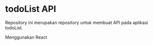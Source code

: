# todoList API

Repository ini merupakan repository untuk membuat API pada aplikasi todoList.

Menggunakan React
